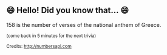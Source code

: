 ## 😄 Hello! Did you know that... 😄
158 is the number of verses of the national anthem of Greece.

<sup>(come back in 5 minutes for the next trivia)</sup>


<sup>Credits: http://numbersapi.com</sup>
